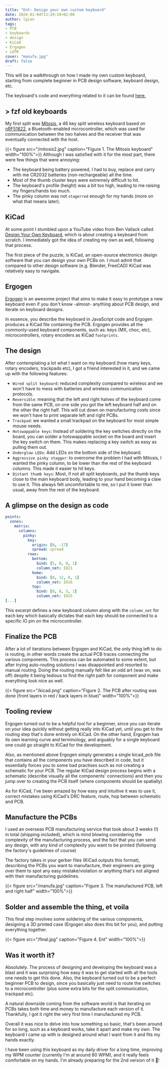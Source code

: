 ```yaml
---
title: "Ent: Design your own custom keyboard"
date: 2024-01-04T13:29:19+02:00
author: lgian
tags:
- PCB
- keyboards
- design
- KiCad
- Ergogen
- LOTR
cover: "manufa.jpg"
draft: false
---
```


This will be a walkthrough on how I made my own custom keyboard, starting from
complete beginner in PCB design software, keyboard design, etc.

The keyboard's code and everything related to it can be found [here.](https://github.com/linosgian/ent/tree/main)

## > fzf old keyboards

My first split was [Mitosis](https://www.reddit.com/r/MechanicalKeyboards/comments/66588f/wireless_split_qmk_mitosis/), a 46 key split wireless keyboard
based on [nRF51822](https://www.nordicsemi.com/Products/nRF51822), a Bluetooth-enabled microcontroller,
which was used for communication between the two halves and
the receiver that was eventually connected with the host.

{{< figure src="/mitosis2.jpg" caption="Figure 1. The Mitosis keyboard" width="100%">}}
Although I was satisfied with it for the most part, there were few things that were
annoying:

- The keyboard being battery powered, I had to buy, replace and carry with me
    CR2032 batteries (non-rechargeable) all the time.
- Most of the thumb cluster keys were extremely difficult to hit.
- The keyboard's profile (height) was a bit too high, leading to me raising
    my fingers/hands too much.
- The pinky column was not `stagerred` enough for my hands (more on what that
    means later).

## KiCad

At some point I stumbled upon a YouTube video from Ben Vallack called [Design
Your Own Keyboard](https://www.youtube.com/watch?v=M_VuXVErD6E), which is about
creating a keyboard from scratch. I immediately got the idea of creating my
own as well, following that process.

The first piece of the puzzle, is KiCad, an open-source electronics design
software that you can design your own PCBs on. I must admit that compared to
other design software (e.g. Blender, FreeCAD) KiCad was relatively easy to
navigate.

## Ergogen

[Ergogen](https://github.com/ergogen/ergogen) is an awesome project that aims to
make it easy to prototype a new keyboard even if you don't know -almost- anything about PCB
design, and iterate on keyboard designs.

In essence, you describe the keyboard in JavaScript code and Ergogen produces a KiCad file containing
the PCB. Ergogen
provides all the commonly-used keyboard components,
such as: keys (MX, choc, etc), microcontrollers, rotary encoders
as KiCad `footprints`.

## The design

After contemplating a lot what I want on my keyboard (how many keys, rotary
encoders, trackpads etc), I got a friend interested in it, and we came up with
the following features:

- `Wired split keyboard`: reduced complexity compared to wireless and we won't
    have to mess with batteries and wireless communication protocols.
- `Reversible`: meaning that the left and right halves of the keyboard come from
    the same PCB, on one side you got the left keyboard half and on the other
    the right half. This will cut down on manufacturing costs since we won't
    have to print separate left and right PCBs.
- `Trackpad`: we wanted a small trackpad on the keyboard for most simple mouse
    needs.
- `Hotswappable keys`: Instead of soldering the key switches directly on the
    board, you can solder a hotswappable socket on the board and insert the key
    switch on them. This makes replacing a key switch as easy as pulling them
    out.
- `Underglow LEDs`: Add LEDs on the bottom side of the keyboard.
- `Aggressive pinky stagger`: to overcome the problem I had with Mitosis, I
    wanted the pinky column, to be lower than the rest of the keyboard columns.
    This made it easier to hit keys.
- `Distant thumb keys`: Most, if not all split keyboards, put the thumb keys
    close to the main keyboard body, leading to your hand becoming a claw to
    use it. This always felt uncomfortable to me, so I put it lower than usual, away
    from the rest of the keyboard.

## A glimpse on the design as code

```yaml
points:
  zones:
    matrix:
      columns:
        pinky:
          key:
            origin: [0, -17]
            spread: spread
          rows:
            bottom:
              bind: [5, 0, 0, 1]
              column_net: IO21
            home:
              bind: [0, 12, 0, 1]
              column_net: IO16
            top:
              bind: [0, 8, 5, 1]
              column_net: IO15
[...]
```

This excerpt defines a new keyboard column along with the `column_net` for each
key which basically dictates that each key should be connected to a specific IO pin
on the microcontroller.

## Finalize the PCB

After a lot of iterations between Ergogen and KiCad, the only thing left to do
is routing, in other words create the actual PCB traces connecting the
various components. This process can be automated to some extent, but after trying
auto-routing solutions I was disappointed and resorted to manual routing.
Doing the routing manually felt like an odd art (wax on, wax off) despite it being tedious to find the right
path for component and make everything look nice as well.

{{< figure src="/kicad.png" caption="Figure 2. The PCB after routing was done (front layers in red / back layers in blue)" width="100%">}}

## Tooling review

Ergogen turned out to be a helpful tool for a beginner, since you can iterate on
your idea quickly without getting really into KiCad yet, until you get to
the routing step that's done entirely on KiCad.
On the other hand, Ergogen has its own learning curve and terminology, and
arguably for a single keyboard one could go straight to KiCad for the
development.

Also, as mentioned above Ergogen simply
generates a single kicad_pcb file that contains all the components you have
described in code, but it essentially forces you to some bad practises such as
not creating a schematic for your PCB. The regular KiCad design process begins
with a schematic (describe visually all the components' connections)
and then you jump over to creating the PCB itself (where
components should be spatially)

As for KiCad, I've been amazed by how easy and intuitive it was to use it,
correct mistakes using KiCad's DRC feature, route, hop between schematic and
PCB.

## Manufacture the PCBs

I used an overseas PCB manufacturing service that took about 3 weeks (!) in total (shipping included), which is mind
blowing considering the complexity of the manufacturing process, and the fact
that you can send any design, with any kind of complexity you want to be printed (following the factory's guidelines of course)

The factory takes in your gerber files (KiCad outputs this format), describing
the PCBs you want to manufacture, their engineers are going over them to spot
any easy mistake/violation or anything that's not aligned with their
manufacturing guidelines.

{{< figure src="/manufa.jpg" caption="Figure 3. The manufactured PCB, left and right half" width="100%">}}


## Solder and assemble the thing, et voila

This final step involves some soldering of the various components, designing a
3D printed case (Ergogen also does this bit for you), and putting everything together.

{{< figure src="/final.jpg" caption="Figure 4. Ent" width="100%">}}

## Was it worth it?

Absolutely. The process of designing and developing the keyboard was a blast
and it was surprising how easy it was to get started with all the tools one
needs to get this done. Also, the keyboard turned out to be a perfect beginner
PCB to design, since you basically just need to route the switches to a
microcontroller (plus some extra bits for the split communication, trackpad
etc).

A natural downside coming from the software world is that iterating on PCBs
takes both time and money to manufacture each version of it. Thankfully, I got
it right the very first time I manufactured my PCB.

Overall it was nice to delve into how something so basic, that's been around for
so long, such as a keyboard works, take it apart and make my own. The keyboard
I came up with is designed around what I want from it and fits my hands exactly.

I have been using this keyboard as my daily driver for a long time, improving my
WPM counter (currently I'm at around 80 WPM), and it really feels comfortable on
my hands. I'm already preparing for the 2nd version of it :drum:!
